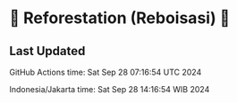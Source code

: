 
# 🌳 Reforestation (Reboisasi) 🌲

## Last Updated

GitHub Actions time: Sat Sep 28 07:16:54 UTC 2024

Indonesia/Jakarta time: Sat Sep 28 14:16:54 WIB 2024
